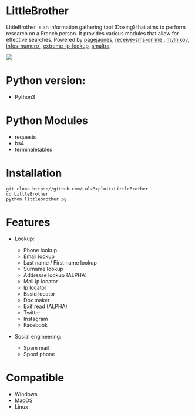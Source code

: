 LittleBrother
=

LittleBrother is an information gathering tool (Doxing) that aims to perform research on a French person. It provides various modules that allow for effective searches.
Powered by <a href="https://www.pagesjaunes.com"> pagejaunes</a>, <a href="https://www.receive-sms-online.info">receive-sms-online </a>, <a href = "https://www.mylnikov.org/"> mylnikov</a>, <a href="https://www.infos-numero.com"> infos-numero </a>, <a href="https://extreme-ip-lookup.com"> extreme-ip-lookup</a>, <a href="http://www.smaltra.ovh."> smaltra</a>.

![](https://image.ibb.co/dDt4Jc/Little_Brother.png)

Python version:
=
- Python3

Python Modules
=

- requests
- bs4 
- terminaletables



Installation
=
    git clone https://github.com/Lulz3xploit/LittleBrother
    cd LittleBrother
    python littlebrother.py



Features 
=
 - Lookup:

	- Phone lookup
	- Email lookup
	- Last name / First name lookup
	- Surname lookup
	- Addresse lookup (ALPHA)
	- Mail ip locator
	- Ip locator
	- Bssid locator
	- Dox maker
	- Exif read (ALPHA)
	- Twitter
	- Instagram
	- Facebook

 - Social engineering:
 
	- Spam mail
	- Spoof phone


Compatible
=
- Windows
- MacOS
- Linux